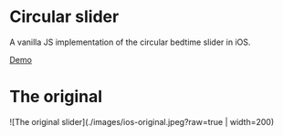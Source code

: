 # Circular slider

A vanilla JS implementation of the circular bedtime slider in iOS.

[Demo](https://tender-kare-4ec78e.netlify.app/)


# The original

![The original slider](./images/ios-original.jpeg?raw=true | width=200)